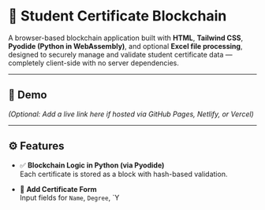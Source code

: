 # 🔐 Student Certificate Blockchain

A browser-based blockchain application built with **HTML**, **Tailwind CSS**, **Pyodide (Python in WebAssembly)**, and optional **Excel file processing**, designed to securely manage and validate student certificate data — completely client-side with no server dependencies.

---

## 📸 Demo

*(Optional: Add a live link here if hosted via GitHub Pages, Netlify, or Vercel)*

---

## ⚙️ Features

- ✅ **Blockchain Logic in Python (via Pyodide)**  
  Each certificate is stored as a block with hash-based validation.

- 📄 **Add Certificate Form**  
  Input fields for `Name`, `Degree`, `Y
